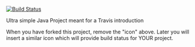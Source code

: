 [![Build Status](https://travis-ci.com/Anne-Maj/travisGettingStarted.svg?branch=master)](https://travis-ci.com/Anne-Maj/travisGettingStarted)

Ultra simple Java Project meant for a Travis introduction

When you have forked this project, remove the "icon" above. Later you will insert a similar icon which will provide build status for YOUR project.
